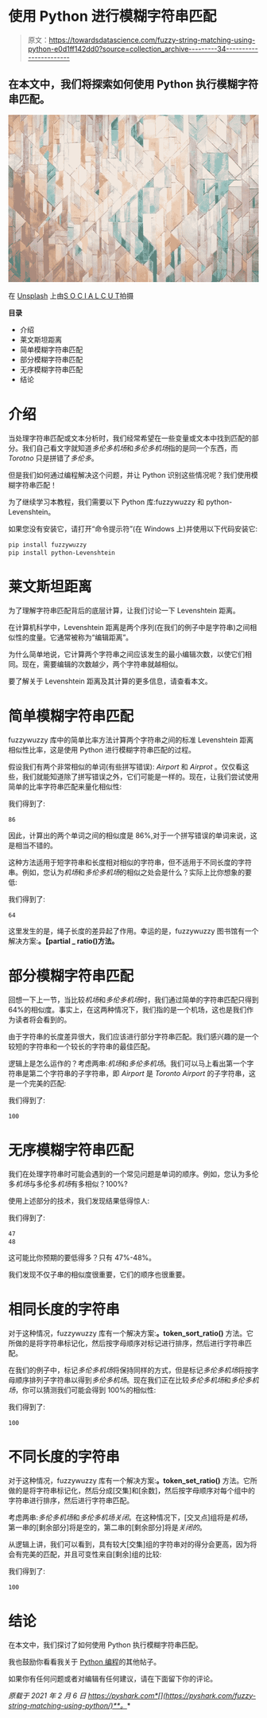 # 使用 Python 进行模糊字符串匹配

> 原文：<https://towardsdatascience.com/fuzzy-string-matching-using-python-e0d1ff142dd0?source=collection_archive---------34----------------------->

## 在本文中，我们将探索如何使用 Python 执行模糊字符串匹配。

![](img/163dfe338ab583a36b601b0d83fde721.png)

在 [Unsplash](https://unsplash.com/s/photos/matching-colors?utm_source=unsplash&utm_medium=referral&utm_content=creditCopyText) 上由[S O C I A L C U T](https://unsplash.com/@socialcut?utm_source=unsplash&utm_medium=referral&utm_content=creditCopyText)拍摄

**目录**

*   介绍
*   莱文斯坦距离
*   简单模糊字符串匹配
*   部分模糊字符串匹配
*   无序模糊字符串匹配
*   结论

# 介绍

当处理字符串匹配或文本分析时，我们经常希望在一些变量或文本中找到匹配的部分。我们自己看文字就知道*多伦多机场*和*多伦多机场*指的是同一个东西，而 *Torotno* 只是拼错了*多伦多*。

但是我们如何通过编程解决这个问题，并让 Python 识别这些情况呢？我们使用模糊字符串匹配！

为了继续学习本教程，我们需要以下 Python 库:fuzzywuzzy 和 python-Levenshtein。

如果您没有安装它，请打开“命令提示符”(在 Windows 上)并使用以下代码安装它:

```
pip install fuzzywuzzy
pip install python-Levenshtein
```

# 莱文斯坦距离

为了理解字符串匹配背后的底层计算，让我们讨论一下 Levenshtein 距离。

在计算机科学中，Levenshtein 距离是两个序列(在我们的例子中是字符串)之间相似性的度量。它通常被称为“编辑距离”。

为什么简单地说，它计算两个字符串之间应该发生的最小编辑次数，以使它们相同。现在，需要编辑的次数越少，两个字符串就越相似。

要了解关于 Levenshtein 距离及其计算的更多信息，请查看本文。

# 简单模糊字符串匹配

fuzzywuzzy 库中的简单比率方法计算两个字符串之间的标准 Levenshtein 距离相似性比率，这是使用 Python 进行模糊字符串匹配的过程。

假设我们有两个非常相似的单词(有些拼写错误): *Airport* 和 *Airprot* 。仅仅看这些，我们就能知道除了拼写错误之外，它们可能是一样的。现在，让我们尝试使用简单的比率字符串匹配来量化相似性:

我们得到了:

```
86
```

因此，计算出的两个单词之间的相似度是 86%,对于一个拼写错误的单词来说，这是相当不错的。

这种方法适用于短字符串和长度相对相似的字符串，但不适用于不同长度的字符串。例如，您认为*机场*和*多伦多机场*的相似之处会是什么？实际上比你想象的要低:

我们得到了:

```
64
```

这里发生的是，绳子长度的差异起了作用。幸运的是，fuzzywuzzy 图书馆有一个解决方案:**。【partial _ ratio()方法。**

# 部分模糊字符串匹配

回想一下上一节，当比较*机场*和*多伦多机场*时，我们通过简单的字符串匹配只得到 64%的相似度。事实上，在这两种情况下，我们指的是一个机场，这也是我们作为读者将会看到的。

由于字符串的长度差异很大，我们应该进行部分字符串匹配。我们感兴趣的是一个较短的字符串和一个较长的字符串的最佳匹配。

逻辑上是怎么运作的？考虑两串:*机场*和*多伦多机场*。我们可以马上看出第一个字符串是第二个字符串的子字符串，即 *Airport* 是 *Toronto Airport* 的子字符串，这是一个完美的匹配:

我们得到了:

```
100
```

# 无序模糊字符串匹配

我们在处理字符串时可能会遇到的一个常见问题是单词的顺序。例如，您认为多伦多*机场*与多伦多*机场*有多相似？100%?

使用上述部分的技术，我们发现结果低得惊人:

我们得到了:

```
47
48
```

这可能比你预期的要低得多？只有 47%-48%。

我们发现不仅子串的相似度很重要，它们的顺序也很重要。

# 相同长度的字符串

对于这种情况，fuzzywuzzy 库有一个解决方案:**。token_sort_ratio()** 方法。它所做的是将字符串标记化，然后按字母顺序对标记进行排序，然后进行字符串匹配。

在我们的例子中，标记*多伦多机场*将保持同样的方式，但是标记*多伦多机场*将按字母顺序排列子字符串以得到*多伦多机场*。现在我们正在比较*多伦多机场*和*多伦多机场*，你可以猜测我们可能会得到 100%的相似性:

我们得到了:

```
100
```

# 不同长度的字符串

对于这种情况，fuzzywuzzy 库有一个解决方案:**。token_set_ratio()** 方法。它所做的是将字符串标记化，然后分成[交集]和[余数]，然后按字母顺序对每个组中的字符串进行排序，然后进行字符串匹配。

考虑两串:*多伦多机场*和*多伦多机场关闭*。在这种情况下，[交叉点]组将是*机场*，第一串的[剩余部分]将是空的，第二串的[剩余部分]将是*关闭的*。

从逻辑上讲，我们可以看到，具有较大[交集]组的字符串对的得分会更高，因为将会有完美的匹配，并且可变性来自[剩余]组的比较:

我们得到了:

```
100
```

# 结论

在本文中，我们探讨了如何使用 Python 执行模糊字符串匹配。

我也鼓励你看看我关于 [Python 编程](https://pyshark.com/category/python-programming/)的其他帖子。

如果你有任何问题或者对编辑有任何建议，请在下面留下你的评论。

*原载于 2021 年 2 月 6 日 https://pyshark.com*[](https://pyshark.com/fuzzy-string-matching-using-python/)**。**